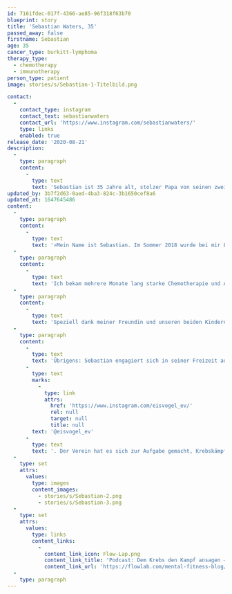 ```yaml
---
id: 7161fdec-017f-4366-ae85-96f318f63b70
blueprint: story
title: 'Sebastian Waters, 35'
passed_away: false
firstname: Sebastian
age: 35
cancer_type: burkitt-lymphoma
therapy_type:
  - chemotherapy
  - immunotherapy
person_type: patient
image: stories/s/Sebastian-1-Titelbild.png

contact:
  -
    contact_type: instagram
    contact_text: sebastianwaters
    contact_url: 'https://www.instagram.com/sebastianwaters/'
    type: links
    enabled: true
release_date: '2020-08-21'
description:
  -
    type: paragraph
    content:
      -
        type: text
        text: 'Sebastian ist 35 Jahre alt, stolzer Papa von seinen zwei Jungs und Partner, Projektmanager und Berater in einer Berliner Digital-Agentur.'
updated_by: 3b7f2d63-0aed-4ba3-824c-3b1650cef8a6
updated_at: 1647645486
content:
  -
    type: paragraph
    content:
      -
        type: text
        text: '»Mein Name ist Sebastian. Im Sommer 2018 wurde bei mir Lymphdrüsenkrebs – genauer gesagt Burkitt-Lymphom, Non-Hodgkin – im vierten Stadium diagnostiziert. Das bedeutet, dass die Krebszellen auch schon das Knochenmark und Blut angegriffen haben – man spricht dann von einer Leukämie.'
  -
    type: paragraph
    content:
      -
        type: text
        text: 'Ich bekam mehrere Monate lang starke Chemotherapie und Antikörper und bin nun seit Frühjahr 2019 krebsfrei.'
  -
    type: paragraph
    content:
      -
        type: text
        text: 'Speziell dank meiner Freundin und unseren beiden Kindern habe ich diese schwere Zeit stets optimistisch bleiben können – und freue mich über jeden weiteren Tag, den ich mit den dreien erleben darf.«'
  -
    type: paragraph
    content:
      -
        type: text
        text: 'Übrigens: Sebastian engagiert sich in seiner Freizeit außerdem im '
      -
        type: text
        marks:
          -
            type: link
            attrs:
              href: 'https://www.instagram.com/eisvogel_ev/'
              rel: null
              target: null
              title: null
        text: '@eisvogel_ev'
      -
        type: text
        text: '. Der Verein hat es sich zur Aufgabe gemacht, Krebskämpfer:innen mit Lymphdrüsenkrebs und Leukämie zu unterstützen.'
  -
    type: set
    attrs:
      values:
        type: images
        content_images:
          - stories/s/Sebastian-2.png
          - stories/s/Sebastian-3.png
  -
    type: set
    attrs:
      values:
        type: links
        content_links:
          -
            content_link_icon: Flow-Lap.png
            content_link_title: 'Podcast: Dem Krebs den Kampf ansagen – Wie schafft man das, Sebastian Waters?'
            content_link_url: 'https://flowlab.com/mental-fitness-blog/folge-08-dem-krebs-den-kampf-ansagen-wie-schafft-man-das-sebastian-waters/'
  -
    type: paragraph
---
```

